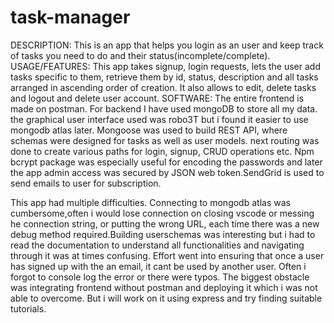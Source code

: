 # task-manager
DESCRIPTION: This is an app that helps you login as an user and keep track of tasks you need to do and their status(incomplete/complete).
USAGE/FEATURES: This app takes signup, login requests, lets the user add tasks specific to them, retrieve them by id, status, description and all tasks arranged in ascending order of
creation. It also allows to edit, delete tasks and logout and delete user account.
SOFTWARE:
The entire frontend is made on postman. For backend I have used mongoDB to store all my data. the graphical user interface used was robo3T but i found it easier to use mongodb atlas later.
Mongoose was used to build REST API, where schemas were designed for tasks as well as user models. next routing was done to create various paths for login, signup, CRUD operations etc.
Npm bcrypt package was especially useful for encoding the passwords and later the app admin access was secured by JSON web token.SendGrid is used to send emails to user for subscription.

This app had multiple difficulties. Connecting to mongodb atlas was cumbersome,often i would lose connection on closing vscode or messing he connection string, or putting the wrong URL, each time
there was a new debug method required.Building userschemas was interesting but i had to read the documentation to understand all functionalities and navigating through it was at
times confusing. Effort went into ensuring that once a user has signed up with the an email, it cant be used by another user. Often i forgot to console log the error or there were typos.
The biggest obstacle was integrating frontend without postman and deploying it which i was not able to overcome. But i will work on it using express and try finding suitable tutorials.
